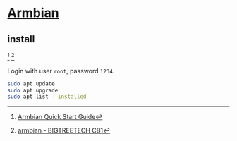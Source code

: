 # [Armbian](https://www.armbian.com/)

## install

[^1] [^2]

Login with user `root`, password `1234`.

```sh
sudo apt update
sudo apt upgrade
sudo apt list --installed
```

[^1]: [Armbian Quick Start Guide](https://docs.armbian.com/User-Guide_Getting-Started)
[^2]: [armbian - BIGTREETECH CB1](https://www.armbian.com/bigtreetech-cb1)
